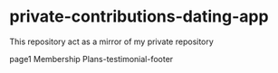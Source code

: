 # private-contributions-dating-app

This repository act as a mirror of my private repository

page1 Membership Plans-testimonial-footer

